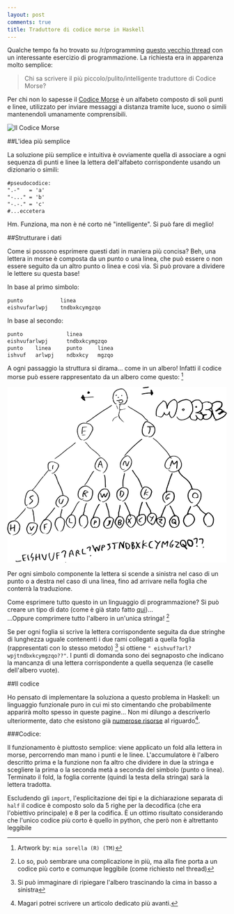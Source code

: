 ```yaml
---
layout: post
comments: true
title: Traduttore di codice morse in Haskell
---
```


Qualche tempo fa ho trovato su /r/programming [questo vecchio thread](http://www.reddit.com/r/programming/comments/7xjqb/who_can_write_the_smallesttidiestcleverest_morse/) con un interessante esercizio di programmazione. La richiesta era in apparenza molto semplice:

> Chi sa scrivere il più piccolo/pulito/intelligente traduttore di Codice Morse?

Per chi non lo sapesse il [Codice Morse](http://it.wikipedia.org/wiki/Codice_Morse) è un alfabeto composto di soli punti e linee, utilizzato per inviare messaggi a distanza tramite luce, suono o simili mantenendoli umanamente comprensibili.

![Il Codice Morse](http://upload.wikimedia.org/wikipedia/commons/e/e9/International_Morse_code.png)

##L'idea più semplice

La soluzione più semplice e intuitiva è ovviamente quella di associare a ogni sequenza di punti e linee la lettera dell'alfabeto corrispondente usando un dizionario o simili:

    #pseudocodice:
    ".-"   = 'a'
    "-..." = 'b'
    "-.-." = 'c'
    #...eccetera

Hm. Funziona, ma non è né corto né "intelligente". Si può fare di meglio!

##Strutturare i dati

Come si possono esprimere questi dati in maniera più concisa? Beh, una lettera in morse è composta da un punto o una linea, che può essere o non essere seguito da un altro punto o linea e così via. Si può provare a dividere le lettere su questa base!

In base al primo simbolo:

    punto            linea
    eishvufarlwpj    tndbxkcymgzqo

In base al secondo:

    punto              linea
    eishvufarlwpj      tndbxkcymgzqo
    punto    linea     punto     linea
    ishvuf   arlwpj    ndbxkcy   mgzqo

A ogni passaggio la struttura si dirama... come in un albero! Infatti il codice morse può essere rappresentato da un albero come questo: [^arte]

![Codice morse in una struttura ad albero](public/assets/morse-code-graph.png)

Per ogni simbolo componente la lettera si scende a sinistra nel caso di un punto o a destra nel caso di una linea, fino ad arrivare nella foglia che conterrà la traduzione.

Come esprimere tutto questo in un linguaggio di programmazione? Si può creare un tipo di dato (come è già stato fatto [qui](http://www.reddit.com/r/programming/comments/7xjqb/who_can_write_the_smallesttidiestcleverest_morse/c07okh3))...  
...Oppure comprimere tutto l'albero in un'unica stringa! [^complicazioni]

Se per ogni foglia si scrive la lettera corrispondente seguita da due stringhe di lunghezza uguale contenenti i due rami collegati a quella foglia (rappresentati con lo stesso metodo) [^ripiegare] si ottiene `" eishvuf?arl?wpjtndbxkcymgzqo??"`. I punti di domanda sono dei segnaposto che indicano la mancanza di una lettera corrispondente a quella sequenza (le caselle dell'albero vuote).



##Il codice

Ho pensato di implementare la soluziona a questo problema in Haskell: un linguaggio funzionale puro in cui mi sto cimentando che probabilmente apparirà molto spesso in queste pagine...
Non mi dilungo a descriverlo ulteriormente, dato che esistono già [numerose risorse](http://www.haskell.org/haskellwiki/Haskell) al riguardo[^hs].

###Codice:
<script src="http://gist-it.appspot.com/github/fgaz/haskell-morse/blob/master/morse.hs?footer=minimal"></script>

Il funzionamento è piuttosto semplice: viene applicato un fold alla lettera in morse, percorrendo man mano i punti e le linee. L'accumulatore è l'albero descritto prima e la funzione non fa altro che dividere in due la stringa e scegliere la prima o la seconda metà a seconda del simbolo (punto o linea).
Terminato il fold, la foglia corrente (quindi la testa della stringa) sarà la lettera tradotta.


Escludendo gli `import`, l'esplicitazione dei tipi e la dichiarazione separata di `half` il codice è composto solo da 5 righe per la decodifica (che era l'obiettivo principale) e 8 per la codifica. È un ottimo risultato considerando che l'unico codice più corto è quello in python, che però non è altrettanto leggibile



[^arte]: Artwork by: `mia sorella (R) (TM)`

[^complicazioni]: Lo so, può sembrare una complicazione in più, ma alla fine porta a un codice più corto e comunque leggibile (come richiesto nel thread)

[^ripiegare]: Si può immaginare di ripiegare l'albero trascinando la cima in basso a sinistra

[^hs]: Magari potrei scrivere un articolo dedicato più avanti.
